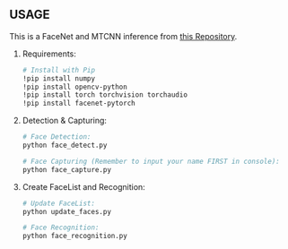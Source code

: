 ## USAGE
This is a FaceNet and MTCNN inference from [this Repository](https://github.com/timesler/facenet-pytorch).
1. Requirements:
    ```bash
    # Install with Pip
    !pip install numpy
    !pip install opencv-python
    !pip install torch torchvision torchaudio
    !pip install facenet-pytorch

    ```
1. Detection & Capturing:
    ```bash
    # Face Detection:
    python face_detect.py
    
    # Face Capturing (Remember to input your name FIRST in console):
    python face_capture.py

    ```
1. Create FaceList and Recognition:
    ```bash
    # Update FaceList:
    python update_faces.py
    
    # Face Recognition:
    python face_recognition.py

    ```
